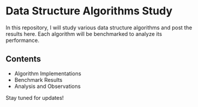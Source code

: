 # Data Structure Algorithms Study

In this repository, I will study various data structure algorithms and post the results here. Each algorithm will be benchmarked to analyze its performance.

## Contents

- Algorithm Implementations
- Benchmark Results
- Analysis and Observations

Stay tuned for updates!
